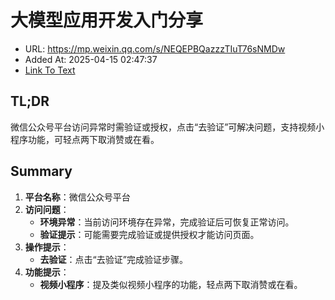 # 大模型应用开发入门分享
- URL: https://mp.weixin.qq.com/s/NEQEPBQazzzTIuT76sNMDw
- Added At: 2025-04-15 02:47:37
- [Link To Text](2025-04-15-大模型应用开发入门分享_raw.md)

## TL;DR
微信公众号平台访问异常时需验证或授权，点击“去验证”可解决问题，支持视频小程序功能，可轻点两下取消赞或在看。

## Summary
1. **平台名称**：微信公众号平台
2. **访问问题**：
   - **环境异常**：当前访问环境存在异常，完成验证后可恢复正常访问。
   - **验证提示**：可能需要完成验证或提供授权才能访问页面。
3. **操作提示**：
   - **去验证**：点击“去验证”完成验证步骤。
4. **功能提示**：
   - **视频小程序**：提及类似视频小程序的功能，轻点两下取消赞或在看。
